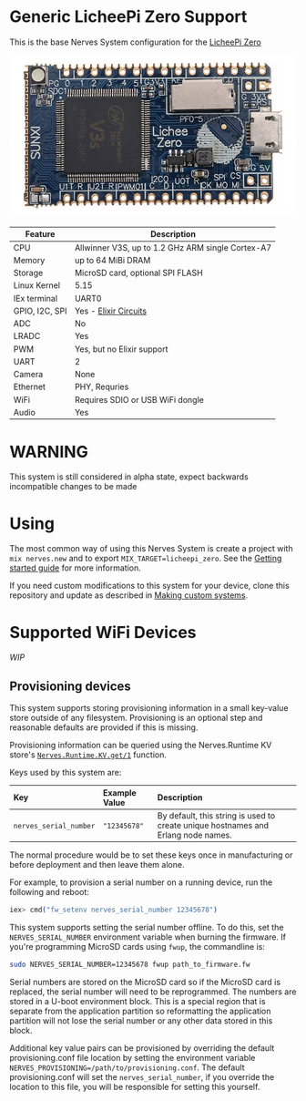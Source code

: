 # Generic LicheePi Zero Support

<!-- [![Hex version](https://img.shields.io/hexpm/v/nerves_system_licheepi_zero.svg "Hex version")](https://hex.pm/packages/nerves_system_licheepi_zerolicheepi_zero) -->

This is the base Nerves System configuration for the
[LicheePi Zero](https://www.licheepizero.us/)

![LicheePi Zero](assets/images/licheepi_zero.jpg)

| Feature        | Description                                                 |
|----------------|-------------------------------------------------------------|
| CPU            | Allwinner V3S, up to 1.2 GHz ARM single Cortex-A7           |
| Memory         | up to 64 MiBi DRAM                                          |
| Storage        | MicroSD card, optional SPI FLASH                            |
| Linux Kernel   | 5.15                                                        |
| IEx terminal   | UART0                                                       |
| GPIO, I2C, SPI | Yes - [Elixir Circuits](https://github.com/elixir-circuits) |
| ADC            | No                                                          |
| LRADC          | Yes                                                         |
| PWM            | Yes, but no Elixir support                                  |
| UART           | 2                                                           |
| Camera         | None                                                        |
| Ethernet       | PHY, Requries                                               |
| WiFi           | Requires SDIO or USB WiFi dongle                            |
| Audio          | Yes                                                         |

# WARNING

This system is still considered in alpha state, expect backwards incompatible changes
to be made

# Using

The most common way of using this Nerves System is create a project with `mix
nerves.new` and to export `MIX_TARGET=licheepi_zero`. See the [Getting started
guide](https://hexdocs.pm/nerves/getting-started.html#creating-a-new-nerves-app)
for more information.

If you need custom modifications to this system for your device, clone this
repository and update as described in [Making custom
systems](https://hexdocs.pm/nerves/customizing-systems.html).

# Supported WiFi Devices

_WIP_

## Provisioning devices

This system supports storing provisioning information in a small key-value store
outside of any filesystem. Provisioning is an optional step and reasonable
defaults are provided if this is missing.

Provisioning information can be queried using the Nerves.Runtime KV store's
[`Nerves.Runtime.KV.get/1`](https://hexdocs.pm/nerves_runtime/Nerves.Runtime.KV.html#get/1)
function.

Keys used by this system are:

Key                    | Example Value     | Description
:--------------------- | :---------------- | :----------
`nerves_serial_number` | `"12345678"`      | By default, this string is used to create unique hostnames and Erlang node names.

The normal procedure would be to set these keys once in manufacturing or before
deployment and then leave them alone.

For example, to provision a serial number on a running device, run the following
and reboot:

```elixir
iex> cmd("fw_setenv nerves_serial_number 12345678")
```

This system supports setting the serial number offline. To do this, set the
`NERVES_SERIAL_NUMBER` environment variable when burning the firmware. If you're
programming MicroSD cards using `fwup`, the commandline is:

```sh
sudo NERVES_SERIAL_NUMBER=12345678 fwup path_to_firmware.fw
```

Serial numbers are stored on the MicroSD card so if the MicroSD card is
replaced, the serial number will need to be reprogrammed. The numbers are stored
in a U-boot environment block. This is a special region that is separate from
the application partition so reformatting the application partition will not
lose the serial number or any other data stored in this block.

Additional key value pairs can be provisioned by overriding the default
provisioning.conf file location by setting the environment variable
`NERVES_PROVISIONING=/path/to/provisioning.conf`. The default provisioning.conf
will set the `nerves_serial_number`, if you override the location to this file,
you will be responsible for setting this yourself.
